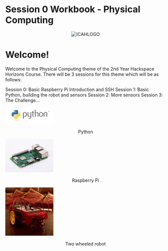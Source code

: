 # Session 0 Workbook - Physical Computing

<p align="center">
    <img src="images/ICAHLOGO.png" alt="ICAHLOGO" width="300">
</p>

# Welcome!

Welcome to the Physical Computing theme of the 2nd Year Hackspace Horizons Course. There will be 3 sessions for this theme which will be as follows:

Session 0: Basic Raspberry Pi Introduction and SSH
Session 1: Basic Python, building the robot and sensors
Session 2: More sensors
Session 3: The Challenge...

<p>
    <img src="images/python_logo.png" alt="Python" width="30%">
    <figcaption align="center">Python</figcaption>
</p>
<p>
    <img src="images/raspberrypi.jpg" alt="Python" width="30%">
    <figcaption align="center">Raspberry Pi</figcaption>
</p>
<p>
    <img src="images/101.jpg" alt="Python" width="30%">
    <figcaption align="center">Two wheeled robot</figcaption>
</p>
